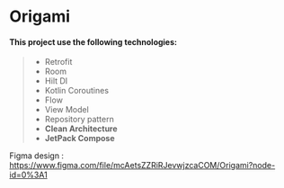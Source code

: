 # Origami

#### This project use the following technologies:

> - Retrofit
> - Room
> - Hilt DI
> - Kotlin Coroutines
> - Flow
> - View Model
> - Repository pattern
> - **Clean Architecture**
> - **JetPack Compose**

Figma design : https://www.figma.com/file/mcAetsZZRiRJevwjzcaCOM/Origami?node-id=0%3A1
